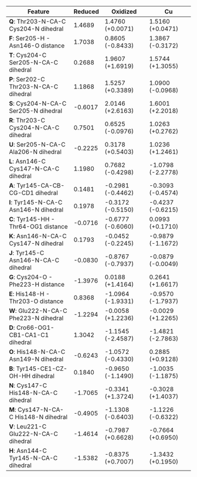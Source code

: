 | Feature | Reduced | Oxidized | Cu |
|---|---|---|---|
| **Q**: Thr203-N-CA-C Cys204-N dihedral | 1.4689 | 1.4760 (+0.0071) | 1.5160 (+0.0471) |
| **F**: Ser205-H - Asn146-O distance | 1.7038 | 0.8605 (-0.8433) | 1.3867 (-0.3172) |
| **T**: Cys204-C Ser205-N-CA-C dihedral | 0.2688 | 1.9607 (+1.6919) | 1.5744 (+1.3055) |
| **P**: Ser202-C Thr203-N-CA-C dihedral | 1.1868 | 1.5257 (+0.3389) | 1.0900 (-0.0968) |
| **S**: Cys204-N-CA-C Ser205-N dihedral | -0.6017 | 2.0146 (+2.6163) | 1.6001 (+2.2018) |
| **R**: Thr203-C Cys204-N-CA-C dihedral | 0.7501 | 0.6525 (-0.0976) | 1.0263 (+0.2762) |
| **U**: Ser205-N-CA-C Ala206-N dihedral | -0.2225 | 0.3178 (+0.5403) | 1.0236 (+1.2461) |
| **L**: Asn146-C Cys147-N-CA-C dihedral | 1.1980 | 0.7682 (-0.4298) | -1.0798 (-2.2778) |
| **A**: Tyr145-CA-CB-CG-CD1 dihedral | 0.1481 | -0.2981 (-0.4462) | -0.3093 (-0.4574) |
| **I**: Tyr145-N-CA-C Asn146-N dihedral | 0.1978 | -0.3172 (-0.5150) | -0.4237 (-0.6215) |
| **C**: Tyr145-HH - Thr64-OG1 distance | -0.0716 | -0.6777 (-0.6060) | 0.0993 (+0.1710) |
| **K**: Asn146-N-CA-C Cys147-N dihedral | 0.1793 | -0.0452 (-0.2245) | -0.9879 (-1.1672) |
| **J**: Tyr145-C Asn146-N-CA-C dihedral | -0.0830 | -0.8767 (-0.7937) | -0.0879 (-0.0049) |
| **G**: Cys204-O - Phe223-H distance | -1.3976 | 0.0188 (+1.4164) | 0.2641 (+1.6617) |
| **E**: His148-H - Thr203-O distance | 0.8368 | -1.0964 (-1.9331) | -0.9570 (-1.7937) |
| **W**: Glu222-N-CA-C Phe223-N dihedral | -1.2294 | -0.0058 (+1.2236) | -0.0029 (+1.2265) |
| **D**: Cro66-OG1-CB1-CA1-C1 dihedral | 1.3042 | -1.1545 (-2.4587) | -1.4821 (-2.7863) |
| **O**: His148-N-CA-C Asn149-N dihedral | -0.6243 | -1.0572 (-0.4330) | 0.2885 (+0.9128) |
| **B**: Tyr145-CE1-CZ-OH-HH dihedral | 0.1840 | -0.9650 (-1.1490) | -1.0035 (-1.1875) |
| **N**: Cys147-C His148-N-CA-C dihedral | -1.7065 | -0.3341 (+1.3724) | -0.3028 (+1.4037) |
| **M**: Cys147-N-CA-C His148-N dihedral | -0.4905 | -1.1308 (-0.6403) | -1.1226 (-0.6322) |
| **V**: Leu221-C Glu222-N-CA-C dihedral | -1.4614 | -0.7987 (+0.6628) | -0.7664 (+0.6950) |
| **H**: Asn144-C Tyr145-N-CA-C dihedral | -1.5382 | -0.8375 (+0.7007) | -1.3432 (+0.1950) |

